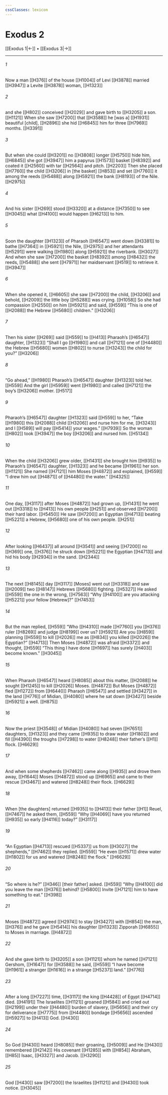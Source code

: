 ```yaml
---
cssClasses: lexicon
---
```


# Exodus 2

[[Exodus 1|←]] • [[Exodus 3|→]]

---

###### 1
Now a man [[H376]] of the house [[H1004]] of Levi [[H3878]] married [[H3947]] a Levite [[H3878]] woman, [[H1323]]

###### 2
and she [[H802]] conceived [[H2029]] and gave birth to [[H3205]] a son. [[H1121]] When she saw [[H7200]] that [[H3588]] he [was a] [[H1931]] beautiful [child], [[H2896]] she hid [[H6845]] him for three [[H7969]] months. [[H3391]]

###### 3
But when she could [[H3201]] no [[H3808]] longer [[H5750]] hide him, [[H6845]] she got [[H3947]] him  a papyrus [[H1573]] basket [[H8392]] and coated it [[H2560]] with tar [[H2564]] and pitch. [[H2203]] Then she placed [[H7760]] the child [[H3206]] in  [the basket] [[H853]] and set [[H7760]] it among the reeds [[H5488]] along [[H5921]] the bank [[H8193]] of the Nile. [[H2975]]

###### 4
And his sister [[H269]] stood [[H3320]] at a distance [[H7350]] to see [[H3045]] what [[H4100]] would happen [[H6213]] to him. 

###### 5
Soon the daughter [[H1323]] of Pharaoh [[H6547]] went down [[H3381]] to bathe [[H7364]] in [[H5921]] the Nile, [[H2975]] and her attendants [[H5291]] were walking [[H1980]] along [[H5921]] the riverbank. [[H3027]] And when she saw [[H7200]] the basket [[H8392]] among [[H8432]] the reeds, [[H5488]] she sent [[H7971]] her maidservant [[H519]] to retrieve it. [[H3947]]

###### 6
When she opened it, [[H6605]] she saw [[H7200]] the child, [[H3206]] and behold, [[H2009]] the little boy [[H5288]] was crying. [[H1058]] So she had compassion [[H2550]] on him [[H5921]] and said, [[H559]] “This is one of [[H2088]] the Hebrew [[H5680]] children.” [[H3206]]

###### 7
Then his sister [[H269]] said [[H559]] to [[H413]] Pharaoh’s [[H6547]] daughter, [[H1323]] “Shall I go [[H1980]] and call [[H7121]] one of [[H4480]] the Hebrew [[H5680]] women [[H802]] to nurse [[H3243]] the child for you?” [[H3206]]

###### 8
“Go ahead,” [[H1980]] Pharaoh’s [[H6547]] daughter [[H1323]] told her. [[H559]] And the girl [[H5959]] went [[H1980]] and called [[H7121]] the boy’s [[H3206]] mother. [[H517]]

###### 9
Pharaoh’s [[H6547]] daughter [[H1323]] said [[H559]] to her,  “Take [[H1980]] this [[H2088]] child [[H3206]] and nurse him for me, [[H3243]] and I [[H589]] will pay [[H5414]] your wages.” [[H7939]] So the woman [[H802]] took [[H3947]] the boy [[H3206]] and nursed him. [[H5134]]

###### 10
When the child [[H3206]] grew older, [[H1431]] she brought him [[H935]] to Pharaoh’s [[H6547]] daughter, [[H1323]] and he became [[H1961]] her son. [[H1121]] She named [[H7121]] him Moses [[H4872]] and explained, [[H559]] “I drew him out [[H4871]] of [[H4480]] the water.” [[H4325]]

###### 11
One day, [[H3117]] after Moses [[H4872]] had grown up, [[H1431]] he went out [[H3318]] to [[H413]] his own people [[H251]] and observed [[H7200]] their hard labor. [[H5450]] He saw [[H7200]] an Egyptian [[H4713]] beating [[H5221]] a Hebrew, [[H5680]] one of his own people. [[H251]]

###### 12
After looking [[H6437]] all around [[H3541]] and seeing [[H7200]] no [[H369]] one, [[H376]] he struck down [[H5221]] the Egyptian [[H4713]] and hid his body [[H2934]] in the sand. [[H2344]]

###### 13
The next [[H8145]] day [[H3117]] [Moses] went out [[H3318]] and saw [[H2009]] two [[H8147]] Hebrews [[H5680]] fighting. [[H5327]] He asked [[H559]] the one in the wrong, [[H7563]] “Why [[H4100]] are you attacking [[H5221]] your fellow [Hebrew]?” [[H7453]]

###### 14
But the man replied, [[H559]] “Who [[H4310]] made [[H7760]] you [[H376]] ruler [[H8269]] and judge [[H8199]] over us? [[H5921]] Are you [[H859]] planning [[H559]] to kill [[H2026]] me as [[H834]] you killed [[H2026]] the Egyptian?” [[H4713]] Then Moses [[H4872]] was afraid [[H3372]] and thought, [[H559]] “This thing I have done [[H1697]] has surely [[H403]] become known.” [[H3045]]

###### 15
When Pharaoh [[H6547]] heard [[H8085]] about this matter, [[H2088]] he sought [[H1245]] to kill [[H2026]] Moses. [[H4872]] But Moses [[H4872]] fled [[H1272]] from [[H6440]] Pharaoh [[H6547]] and settled [[H3427]] in the land [[H776]] of Midian, [[H4080]] where he sat down [[H3427]] beside [[H5921]] a well. [[H875]]

###### 16
Now the priest [[H3548]] of Midian [[H4080]] had seven [[H7651]] daughters, [[H1323]] and they came [[H935]] to draw water [[H1802]] and fill [[H4390]] the troughs [[H7298]] to water [[H8248]] their father’s [[H1]] flock. [[H6629]]

###### 17
And when some shepherds [[H7462]] came along [[H935]] and drove them away, [[H1644]] Moses [[H4872]] stood up [[H6965]] and came to their rescue [[H3467]] and watered [[H8248]] their flock. [[H6629]]

###### 18
When [the daughters] returned [[H935]] to [[H413]] their father [[H1]] Reuel, [[H7467]] he asked them, [[H559]] “Why [[H4069]] have you returned [[H935]] so early [[H4116]] today?” [[H3117]]

###### 19
“An Egyptian [[H4713]] rescued [[H5337]] us from [[H3027]] the shepherds,” [[H7462]] they replied. [[H559]] “He even [[H1571]] drew water [[H1802]] for us and watered [[H8248]] the flock.” [[H6629]]

###### 20
“So where is he?” [[H346]] [their father] asked. [[H559]] “Why [[H4100]] did you leave the man [[H376]] behind? [[H5800]] Invite [[H7121]] him  to have something to eat.” [[H398]]

###### 21
Moses [[H4872]] agreed [[H2974]] to stay [[H3427]] with [[H854]] the man, [[H376]] and he gave [[H5414]] his daughter [[H1323]] Zipporah [[H6855]] to Moses in marriage. [[H4872]]

###### 22
And she gave birth to [[H3205]] a son [[H1121]] whom he named [[H7121]] Gershom, [[H1647]] for [[H3588]] he said, [[H559]] “I have become [[H1961]] a stranger [[H1616]] in a strange [[H5237]] land.” [[H776]]

###### 23
After a long [[H7227]] time, [[H3117]] the king [[H4428]] of Egypt [[H4714]] died. [[H4191]] The Israelites [[H1121]] groaned [[H584]] and cried out [[H2199]] under their [[H4480]] burden of slavery, [[H5656]] and their cry for deliverance [[H7775]] from [[H4480]] bondage [[H5656]] ascended [[H5927]] to [[H413]] God. [[H430]]

###### 24
So God [[H430]] heard [[H8085]] their groaning, [[H5009]] and He [[H430]] remembered [[H2142]] His covenant [[H1285]] with [[H854]] Abraham, [[H85]] Isaac, [[H3327]] and Jacob. [[H3290]]

###### 25
God [[H430]] saw [[H7200]] the Israelites [[H1121]] and [[H430]] took notice. [[H3045]]

